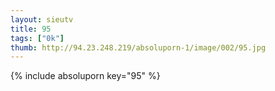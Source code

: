 ```yaml
--- 
layout: sieutv
title: 95
tags: ["0k"]
thumb: http://94.23.248.219/absoluporn-1/image/002/95.jpg
---
```

{% include absoluporn key="95" %} 
